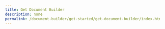 ```yaml
---
title: Get Document Builder
description: none
permalink: /document-builder/get-started/get-document-builder/index.html
---
```

